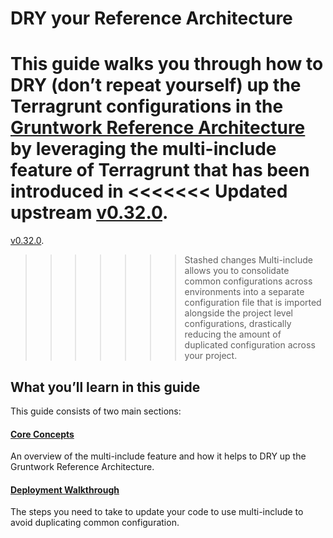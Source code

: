 # DRY your Reference Architecture

This guide walks you through how to DRY (don’t repeat yourself) up the
Terragrunt configurations in the [Gruntwork Reference
Architecture](https://gruntwork.io/reference-architecture/) by leveraging the
multi-include feature of Terragrunt that has been introduced in
<<<<<<< Updated upstream
[v0.32.0](https://github.com/tnn-gruntwork-io/terragrunt/releases/tag/v0.32.0).
=======
[v0.32.0](https://github.com/tnn-gruntwork-io/terragrunt/releases/tag/v0.32.0).
>>>>>>> Stashed changes
Multi-include allows you to consolidate common configurations across
environments into a separate configuration file that is imported alongside the
project level configurations, drastically reducing the amount of duplicated
configuration across your project.

## What you’ll learn in this guide

This guide consists of two main sections:

#### [Core Concepts](core-concepts.md)

An overview of the multi-include feature and how it helps to DRY up the Gruntwork Reference Architecture.

#### [Deployment Walkthrough](deployment-walkthrough/intro.md)

The steps you need to take to update your code to use multi-include to avoid duplicating common configuration.

